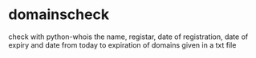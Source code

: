 # domainscheck
 check with python-whois the name, registar, date of registration, date of expiry and date from today to expiration of domains given in a txt file
